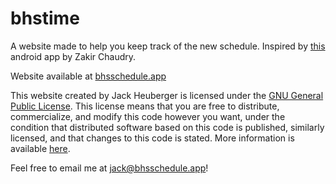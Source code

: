 # bhstime

A website made to help you keep track of the new schedule. Inspired by [this](https://play.google.com/store/apps/details?id=bhs.example.zakir.schedule) android app by Zakir Chaudry. 

Website available at [bhsschedule.app](https://bhsschedule.app)


This website created by Jack Heuberger is licensed under the [GNU General Public License](https://www.gnu.org/licenses/gpl-3.0.en.html).
This license means that you are free to distribute, commercialize, and modify this code however you want, under the condition that distributed software based on this code is published, similarly licensed, and that changes to this code is stated. More information is available [here](https://choosealicense.com/licenses/gpl-3.0/).

Feel free to email me at jack@bhsschedule.app!
